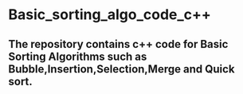 # Basic_sorting_algo_code_c++
The repository contains c++ code for Basic Sorting Algorithms such as Bubble,Insertion,Selection,Merge and Quick sort.
---------------------------------------------------------------------------------------------------------------------
